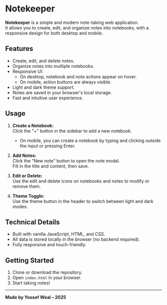 # Notekeeper

**Notekeeper** is a simple and modern note-taking web application.  
It allows you to create, edit, and organize notes into notebooks, with a responsive design for both desktop and mobile.

## Features

- Create, edit, and delete notes.
- Organize notes into multiple notebooks.
- Responsive UI:
  - On desktop, notebook and note actions appear on hover.
  - On mobile, action buttons are always visible.
- Light and dark theme support.
- Notes are saved in your browser's local storage.
- Fast and intuitive user experience.

## Usage

1. **Create a Notebook:**  
   Click the "+" button in the sidebar to add a new notebook.

   - On mobile, you can create a notebook by typing and clicking outside the input or pressing Enter.

2. **Add Notes:**  
   Click the "New note" button to open the note modal.  
   Fill in the title and content, then save.

3. **Edit or Delete:**  
   Use the edit and delete icons on notebooks and notes to modify or remove them.

4. **Theme Toggle:**  
   Use the theme button in the header to switch between light and dark modes.

## Technical Details

- Built with vanilla JavaScript, HTML, and CSS.
- All data is stored locally in the browser (no backend required).
- Fully responsive and touch-friendly.

## Getting Started

1. Clone or download the repository.
2. Open `index.html` in your browser.
3. Start taking notes!

---

**Made by Yossef Weal – 2025**
